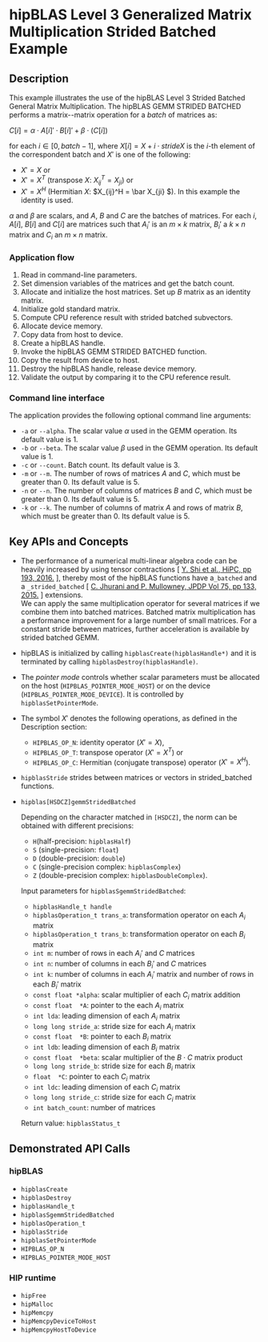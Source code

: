 # hipBLAS Level 3 Generalized Matrix Multiplication Strided Batched Example

## Description

This example illustrates the use of the hipBLAS Level 3 Strided Batched General Matrix Multiplication. The hipBLAS GEMM STRIDED BATCHED performs a matrix--matrix operation for a _batch_ of matrices as:

$C[i] = \alpha \cdot A[i]' \cdot B[i]' + \beta \cdot (C[i])$

for each $i \in [0, batch - 1]$, where $X[i] = X + i \cdot strideX$ is the $i$-th element of the correspondent batch and $X'$ is one of the following:

- $X' = X$ or
- $X' = X^T$ (transpose $X$: $X_{ij}^T = X_{ji}$) or
- $X' = X^H$ (Hermitian $X$: $X_{ij}^H = \bar X_{ji} $).
In this example the identity is used.

$\alpha$ and $\beta$ are scalars, and $A$, $B$ and $C$ are the batches of matrices. For each $i$, $A[i]$, $B[i]$ and $C[i]$ are matrices such that
$A_i'$ is an $m \times k$ matrix, $B_i'$ a $k \times n$ matrix and $C_i$ an $m \times n$ matrix.

### Application flow

1. Read in command-line parameters.
2. Set dimension variables of the matrices and get the batch count.
3. Allocate and initialize the host matrices. Set up $B$ matrix as an identity matrix.
4. Initialize gold standard matrix.
5. Compute CPU reference result with strided batched subvectors.
6. Allocate device memory.
7. Copy data from host to device.
8. Create a hipBLAS handle.
9. Invoke the hipBLAS GEMM STRIDED BATCHED function.
10. Copy the result from device to host.
11. Destroy the hipBLAS handle, release device memory.
12. Validate the output by comparing it to the CPU reference result.

### Command line interface

The application provides the following optional command line arguments:

- `-a` or `--alpha`. The scalar value $\alpha$ used in the GEMM operation. Its default value is 1.
- `-b` or `--beta`. The scalar value $\beta$ used in the GEMM operation. Its default value is 1.
- `-c` or `--count`. Batch count. Its default value is 3.
- `-m` or `--m`. The number of rows of matrices $A$ and $C$, which must be greater than 0. Its default value is 5.
- `-n` or `--n`. The number of columns of matrices $B$ and $C$, which must be greater than 0. Its default value is 5.
- `-k` or `--k`. The number of columns of matrix $A$ and rows of matrix $B$, which must be greater than 0. Its default value is 5.

## Key APIs and Concepts

- The performance of a numerical multi-linear algebra code can be heavily increased by using tensor contractions [ [Y. Shi et al., HiPC, pp 193, 2016.](https://doi.org/10.1109/HiPC.2016.031) ], thereby most of the hipBLAS functions have a`_batched` and a `_strided_batched` [ [C. Jhurani and P. Mullowney, JPDP Vol 75, pp 133, 2015.](https://doi.org/10.1016/j.jpdc.2014.09.003) ] extensions.<br/>
We can apply the same multiplication operator for several matrices if we combine them into batched matrices. Batched matrix multiplication has a performance improvement for a large number of small matrices. For a constant stride between matrices, further acceleration is available by strided batched GEMM.
- hipBLAS is initialized by calling `hipblasCreate(hipblasHandle*)` and it is terminated by calling `hipblasDestroy(hipblasHandle)`.
- The _pointer mode_ controls whether scalar parameters must be allocated on the host (`HIPBLAS_POINTER_MODE_HOST`) or on the device (`HIPBLAS_POINTER_MODE_DEVICE`). It is controlled by `hipblasSetPointerMode`.
- The symbol $X'$ denotes the following operations, as defined in the Description section:

  - `HIPBLAS_OP_N`: identity operator ($X' = X$),
  - `HIPBLAS_OP_T`: transpose operator ($X' = X^T$) or
  - `HIPBLAS_OP_C`: Hermitian (conjugate transpose) operator ($X' = X^H$).
- `hipblasStride` strides between matrices or vectors in strided_batched functions.
- `hipblas[HSDCZ]gemmStridedBatched`

    Depending on the character matched in `[HSDCZ]`, the norm can be obtained with different precisions:
  - `H`(half-precision: `hipblasHalf`)
  - `S` (single-precision: `float`)
  - `D` (double-precision: `double`)
  - `C` (single-precision complex: `hipblasComplex`)
  - `Z` (double-precision complex: `hipblasDoubleComplex`).

  Input parameters for `hipblasSgemmStridedBatched`:

  - `hipblasHandle_t handle`
  - `hipblasOperation_t trans_a`: transformation operator on each $A_i$ matrix
  - `hipblasOperation_t trans_b`: transformation operator on each $B_i$ matrix
  - `int m`: number of rows in each $A_i'$ and $C$ matrices
  - `int n`: number of columns in each $B_i'$ and $C$ matrices
  - `int k`: number of columns in each $A_i'$ matrix and number of rows in each $B_i'$ matrix
  - `const float *alpha`: scalar multiplier of each $C_i$ matrix addition
  - `const float  *A`: pointer to the each $A_i$ matrix
  - `int lda`: leading dimension of each $A_i$ matrix
  - `long long stride_a`: stride size for each $A_i$ matrix
  - `const float  *B`: pointer to each $B_i$ matrix
  - `int ldb`: leading dimension of each $B_i$ matrix
  - `const float  *beta`: scalar multiplier of the $B \cdot C$ matrix product
  - `long long stride_b`: stride size for each $B_i$ matrix
  - `float  *C`: pointer to each $C_i$ matrix
  - `int ldc`: leading dimension of each $C_i$ matrix
  - `long long stride_c`: stride size for each $C_i$ matrix
  - `int batch_count`: number of matrices

  Return value: `hipblasStatus_t`

## Demonstrated API Calls

### hipBLAS

- `hipblasCreate`
- `hipblasDestroy`
- `hipblasHandle_t`
- `hipblasSgemmStridedBatched`
- `hipblasOperation_t`
- `hipblasStride`
- `hipblasSetPointerMode`
- `HIPBLAS_OP_N`
- `HIPBLAS_POINTER_MODE_HOST`

### HIP runtime

- `hipFree`
- `hipMalloc`
- `hipMemcpy`
- `hipMemcpyDeviceToHost`
- `hipMemcpyHostToDevice`
